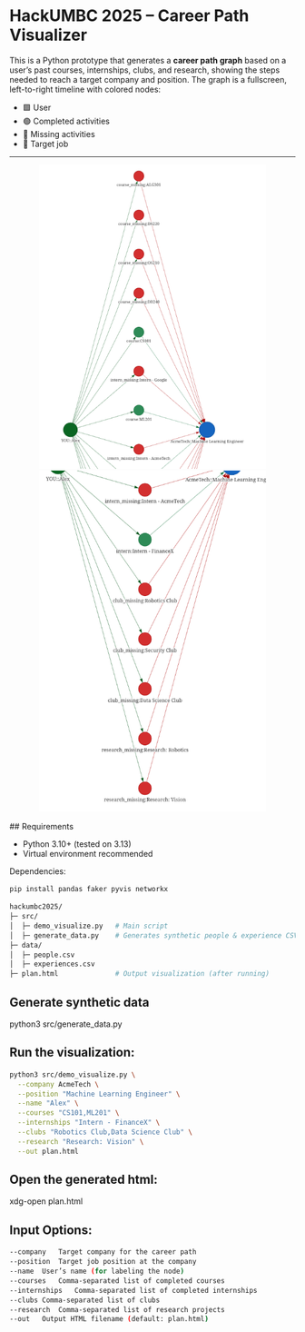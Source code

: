 # HackUMBC 2025 – Career Path Visualizer

This is a Python prototype that generates a **career path graph** based on a user’s past courses, internships, clubs, and research, showing the steps needed to reach a target company and position. The graph is a fullscreen, left-to-right timeline with colored nodes:

- 🟩 User  
- 🟢 Completed activities  
- 🔴 Missing activities  
- 🔵 Target job  

---
<p align="center">
  <img src="/ss1.png" width="400" />
  <img src="/ss2.png" width="400" />
</p>
## Requirements

- Python 3.10+ (tested on 3.13)
- Virtual environment recommended

Dependencies:

```bash
pip install pandas faker pyvis networkx
```
```bash
hackumbc2025/
├─ src/
│  ├─ demo_visualize.py   # Main script
│  ├─ generate_data.py    # Generates synthetic people & experience CSVs
├─ data/
│  ├─ people.csv
│  ├─ experiences.csv
├─ plan.html              # Output visualization (after running)
```


## Generate synthetic data
python3 src/generate_data.py

## Run the visualization:
```bash
python3 src/demo_visualize.py \
  --company AcmeTech \
  --position "Machine Learning Engineer" \
  --name "Alex" \
  --courses "CS101,ML201" \
  --internships "Intern - FinanceX" \
  --clubs "Robotics Club,Data Science Club" \
  --research "Research: Vision" \
  --out plan.html
```
## Open the generated html:
xdg-open plan.html

## Input Options:
```bash
--company	Target company for the career path
--position	Target job position at the company
--name	User’s name (for labeling the node)
--courses	Comma-separated list of completed courses
--internships	Comma-separated list of completed internships
--clubs	Comma-separated list of clubs
--research	Comma-separated list of research projects
--out	Output HTML filename (default: plan.html)
```
